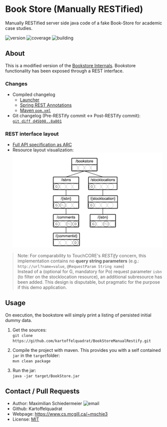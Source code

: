 # Book Store (Manually RESTified)

<link rel="stylesheet" type="text/css" media="all" href="markdown/figure.css" />

Manually RESTified server side java code of a fake Book-Store for academic case studies.

![version](https://img.shields.io/badge/version-1.0-brightgreen)
![coverage](https://img.shields.io/badge/coverage-91%25-brightgreen)
![building](https://img.shields.io/badge/build-passing-brightgreen)

## About

This is a modified version of the [Bookstore Internals](https://github.com/kartoffelquadrat/BookStoreInternals). Bookstore functionality has been exposed through a REST interface.

### Changes

 * Compiled changelog
   * [Launcher](markdown/changelog.md#launcher)
   * [Spring REST Annotations](markdown/changelog.md#annotations)
   * [Maven ```pom.xml```](markdown/changelog.md#maven)
 * Git changelog (Pre-RESTify commit <-> Post-RESTify commit):  
[```git diff d45b98..8a801```](markdown/restify-diff.txt)


### REST interface layout

 * [Full API specification as ARC](markdown/bookstore.arc)
 * Resource layout visualization:  
![RTL](markdown/RTL-bookstore.png#figure)

 > Note: For comparability to TouchCORE's *RESTify* concern, this implementation contains no **query string parameters** (e.g.: ```http://url?name=value```, ```@RequestParam String name```)  
Instead of a (optional for G, mandatory for Po) request parameter ```isbn``` (to filter on the stocklocation resource), an additional subresource has been added. This design is disputable, but pragmatic for the purpose if this demo application.

## Usage

On execution, the bookstore will simply print a listing of persisted initial dummy data.

 1. Get the sources:  
```git clone https://github.com/kartoffelquadrat/BookStoreManualRestify.git```

 2. Compile the project with maven. This provides you with a self contained ```jar``` in the ```target```folder:  
```mvn clean package```
 
 3. Run the jar:  
 ```java -jar target/BookStore.jar```

## Contact / Pull Requests

 * Author: Maximilian Schiedermeier ![email](markdown/email.png)
 * Github: Kartoffelquadrat
 * Webpage: https://www.cs.mcgill.ca/~mschie3
 * License: [MIT](https://opensource.org/licenses/MIT)

